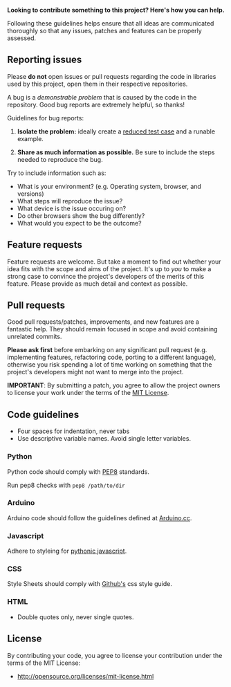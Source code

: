 **Looking to contribute something to this project? Here's how you can help.**

Following these guidelines helps ensure that all ideas are communicated
thoroughly so that any issues, patches and features can be properly assessed.

## Reporting issues
Please **do not** open issues or pull requests regarding the code in
libraries used by this project, open them in their respective repositories.

A bug is a _demonstrable problem_ that is caused by the code in the repository.
Good bug reports are extremely helpful, so thanks!

Guidelines for bug reports:

1. **Isolate the problem:** ideally create a [reduced test
   case](http://css-tricks.com/6263-reduced-test-cases/) and a runable example.

2. **Share as much information as possible.** Be sure to include the
   steps needed to reproduce the bug.

Try to include information such as:
- What is your environment? (e.g. Operating system, browser, and versions)
- What steps will reproduce the issue?
- What device is the issue occuring on?
- Do other browsers show the bug differently?
- What would you expect to be the outcome?

## Feature requests
Feature requests are welcome. But take a moment to find out whether your idea
fits with the scope and aims of the project. It's up to *you* to make a strong
case to convince the project's developers of the merits of this feature. Please
provide as much detail and context as possible.

## Pull requests
Good pull requests/patches, improvements, and new features are a fantastic
help. They should remain focused in scope and avoid containing unrelated
commits.

**Please ask first** before embarking on any significant pull request (e.g.
implementing features, refactoring code, porting to a different language),
otherwise you risk spending a lot of time working on something that the
project's developers might not want to merge into the project.

**IMPORTANT**: By submitting a patch, you agree to allow the project owners to
license your work under the terms of the [MIT License](license.md).

## Code guidelines
- Four spaces for indentation, never tabs
- Use descriptive variable names. Avoid single letter variables.

### Python
Python code should comply with
[PEP8](http://legacy.python.org/dev/peps/pep-0008/) standards.

Run pep8 checks with ```pep8 /path/to/dir```

### Arduino
Arduino code should follow the guidelines defined at
[Arduino.cc](http://arduino.cc/en/Reference/StyleGuide).

### Javascript
Adhere to styleing for
[pythonic javascript](http://gist.github.com/gunthercox/e4826c481d9ce64c1ccd).

### CSS
Style Sheets should comply with
[Github's](https://github.com/styleguide/css) css style guide.

### HTML
- Double quotes only, never single quotes.

## License
By contributing your code, you agree to license your contribution under
the terms of the MIT License:
- http://opensource.org/licenses/mit-license.html
